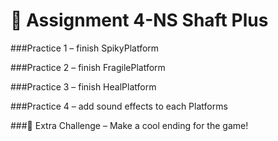 # 🧨 Assignment 4-NS Shaft Plus

###Practice 1 – finish SpikyPlatform

###Practice 2 – finish FragilePlatform

###Practice 3 – finish HealPlatform

###Practice 4 – add sound effects to each Platforms

###🌟 Extra Challenge – Make a cool ending for the game!

